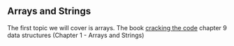 ## Arrays and Strings

The first topic we will cover is arrays. The book [cracking the code](https://cin.ufpe.br/~fbma/Crack/Cracking%20the%20Coding%20Interview%20189%20Programming%20Questions%20and%20Solutions.pdf) chapter 9 data structures (Chapter 1 - Arrays and Strings)
